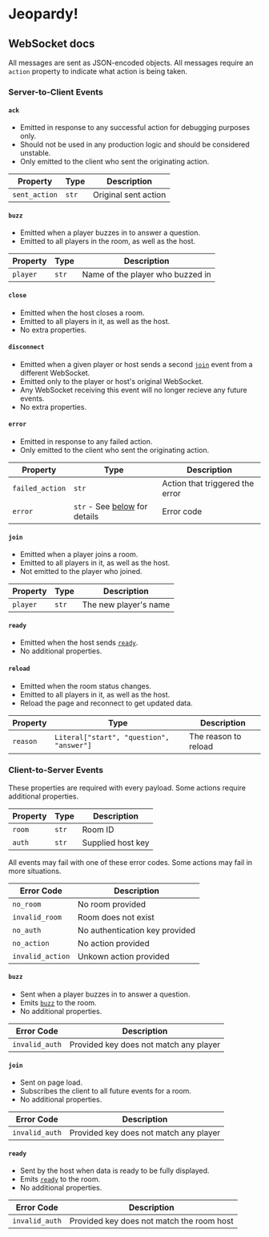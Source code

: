 # Jeopardy!

## WebSocket docs

All messages are sent as JSON-encoded objects. All messages require an `action` property to indicate
what action is being taken.

### Server-to-Client Events

#### `ack`

-   Emitted in response to any successful action for debugging purposes only.
-   Should not be used in any production logic and should be considered unstable.
-   Only emitted to the client who sent the originating action.

| Property      | Type  | Description          |
| ------------- | ----- | -------------------- |
| `sent_action` | `str` | Original sent action |

#### `buzz`

-   Emitted when a player buzzes in to answer a question.
-   Emitted to all players in the room, as well as the host.

| Property | Type  | Description                      |
| -------- | ----- | -------------------------------- |
| `player` | `str` | Name of the player who buzzed in |

#### `close`

-   Emitted when the host closes a room.
-   Emitted to all players in it, as well as the host.
-   No extra properties.

#### `disconnect`

-   Emitted when a given player or host sends a second [`join`](#join-1) event from a different
    WebSocket.
-   Emitted only to the player or host's original WebSocket.
-   Any WebSocket receiving this event will no longer recieve any future events.
-   No extra properties.

#### `error`

-   Emitted in response to any failed action.
-   Only emitted to the client who sent the originating action.

| Property        | Type                                                      | Description                     |
| --------------- | --------------------------------------------------------- | ------------------------------- |
| `failed_action` | `str`                                                     | Action that triggered the error |
| `error`         | `str` - See [below](#client-to-server-events) for details | Error code                      |

#### `join`

-   Emitted when a player joins a room.
-   Emitted to all players in it, as well as the host.
-   Not emitted to the player who joined.

| Property | Type  | Description           |
| -------- | ----- | --------------------- |
| `player` | `str` | The new player's name |

#### `ready`

-   Emitted when the host sends [`ready`](#ready-1).
-   No additional properties.

#### `reload`

-   Emitted when the room status changes.
-   Emitted to all players in it, as well as the host.
-   Reload the page and reconnect to get updated data.

| Property | Type                                     | Description          |
| -------- | ---------------------------------------- | -------------------- |
| `reason` | `Literal["start", "question", "answer"]` | The reason to reload |

### Client-to-Server Events

These properties are required with every payload. Some actions require additional properties.

| Property | Type  | Description       |
| -------- | ----- | ----------------- |
| `room`   | `str` | Room ID           |
| `auth`   | `str` | Supplied host key |

All events may fail with one of these error codes. Some actions may fail in more situations.

| Error Code       | Description                    |
| ---------------- | ------------------------------ |
| `no_room`        | No room provided               |
| `invalid_room`   | Room does not exist            |
| `no_auth`        | No authentication key provided |
| `no_action`      | No action provided             |
| `invalid_action` | Unkown action provided         |

#### `buzz`

-   Sent when a player buzzes in to answer a question.
-   Emits [`buzz`](#buzz) to the room.
-   No additional properties.

| Error Code     | Description                            |
| -------------- | -------------------------------------- |
| `invalid_auth` | Provided key does not match any player |

#### `join`

-   Sent on page load.
-   Subscribes the client to all future events for a room.
-   No additional properties.

| Error Code     | Description                            |
| -------------- | -------------------------------------- |
| `invalid_auth` | Provided key does not match any player |

#### `ready`

-   Sent by the host when data is ready to be fully displayed.
-   Emits [`ready`](#ready) to the room.
-   No additional properties.

| Error Code     | Description                               |
| -------------- | ----------------------------------------- |
| `invalid_auth` | Provided key does not match the room host |
